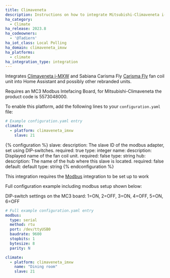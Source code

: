 ```yaml
---
title: Climaveneta
description: Instructions on how to integrate Mitsubishi-Climaveneta i-MXW and Sabiana Carisma Fly fan coil unit into Home Assistant.
ha_category:
  - Climate
ha_release: 2023.8
ha_codeowners:
  - '@Tadiern'
ha_iot_class: Local Polling
ha_domain: climaveneta_imxw
ha_platforms:
  - climate
ha_integration_type: integration
---
```


Integrates [Climaveneta i-MXW](https://www.melcohit.com/en/products/2597) and Sabiana Carisma Fly [Carisma Fly](https://www.sabiana.it/en/products/carisma-fly) fan coil unit into Home Assistant and possibly other rebranded units.

Requires an MC3 Modbus Intefacing Board, for Mitsubishi-Climaveneta the product code is 5573048000.

To enable this platform, add the following lines to your `configuration.yaml` file:

```yaml
# Example configuration.yaml entry
climate:
  - platform: climaveneta_imxw
    slave: 21
```

{% configuration %}
slave:
  description: The slave ID of the modbus adapter, set using DIP-switches.
  required: true
  type: integer
name:
  description: Displayed name of the fan coil unit.
  required: false
  type: string
hub:
  description: The name of the hub where this slave is located.
  required: false
  default: default
  type: string
{% endconfiguration %}

<div class='note'>

This integration requires the [Modbus](/integrations/modbus/) integration to be set up to work

</div>

Full configuration example including modbus setup shown below:

DIP-switch settings on the MC3 board:
1=ON, 2=OFF, 3=ON, 4=OFF, 5=ON, 6=OFF

```yaml
# Full example configuration.yaml entry
modbus:
  type: serial
  method: rtu
  port: /dev/ttyUSB0
  baudrate: 9600
  stopbits: 1
  bytesize: 8
  parity: N

climate:
  - platform: climaveneta_imxw
    name: "Dining room"
    slave: 21
```
